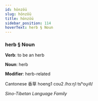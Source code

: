 ```yaml
---
id: hönzöü
slug: hönzöü
title: hönzöü
sidebar_position: 114
hoverText: herb § Noun
---
```


### herb § Noun

**Verb**: to be an herb

**Noun**: herb

**Modifier**: herb-related

Cantonese 香草 hoeng1 cou2 /hɔːŋ˥ tsʰou̯˧˥/

*Sino-Tibetan Language Family*